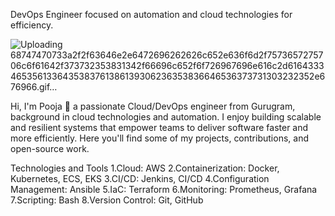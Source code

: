 
DevOps Engineer focused on automation and cloud technologies for efficiency.


![Uploading 68747470733a2f2f63646e2e6472696262626c652e636f6d2f7573657275706c6f61642f373732353831342f66696c652f6f726967696e616c2d61643334653561336435383761386139306236353836646536373731303232352e676966.gif…]()









Hi, I'm Pooja 👋 a passionate Cloud/DevOps engineer from Gurugram, background in cloud technologies and automation. I enjoy building scalable and resilient systems that empower teams to deliver software faster and more efficiently. Here you'll find some of my projects, contributions, and open-source work.


 Technologies and Tools
1.Cloud: AWS
2.Containerization: Docker, Kubernetes, ECS, EKS
3.CI/CD: Jenkins, CI/CD
4.Configuration Management: Ansible
5.IaC: Terraform
6.Monitoring: Prometheus, Grafana
7.Scripting: Bash
8.Version Control: Git, GitHub










<!--
**POOJA-t212/POOJA-T212** is a ✨ _special_ ✨ repository because its `README.md` (this file) appears on your GitHub profile.

Here are some ideas to get you started:

- 🔭 I’m currently working on ...
- 🌱 I’m currently learning ...
- 👯 I’m looking to collaborate on ...
- 🤔 I’m looking for help with ...
- 💬 Ask me about ...
- 📫 How to reach me: ...
- 😄 Pronouns: ...
- ⚡ Fun fact: ...
-->
